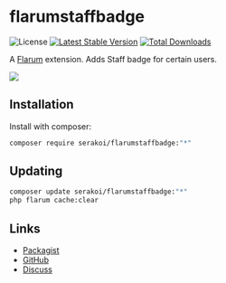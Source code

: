 # flarumstaffbadge

![License](https://img.shields.io/badge/license-MIT-blue.svg) [![Latest Stable Version](https://img.shields.io/packagist/v/serakoi/flarumstaffbadge.svg)](https://packagist.org/packages/serakoi/flarumstaffbadge) [![Total Downloads](https://img.shields.io/packagist/dt/serakoi/flarumstaffbadge.svg)](https://packagist.org/packages/serakoi/flarumstaffbadge)

A [Flarum](http://flarum.org) extension. Adds Staff badge for certain users.

![](https://i.imgur.com/OIEuKyt.png)

## Installation

Install with composer:

```sh
composer require serakoi/flarumstaffbadge:"*"
```

## Updating

```sh
composer update serakoi/flarumstaffbadge:"*"
php flarum cache:clear
```

## Links

- [Packagist](https://packagist.org/packages/serakoi/flarumstaffbadge)
- [GitHub](https://github.com/serakoi/flarumstaffbadge)
- [Discuss](https://discuss.flarum.org/d/29736)
